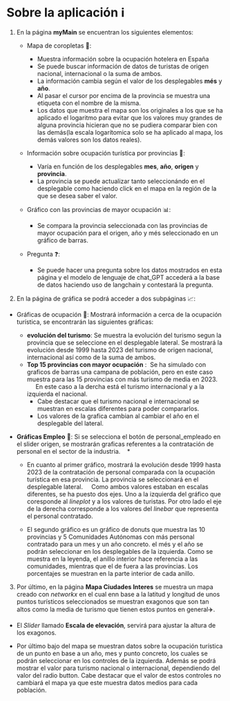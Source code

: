 # Sobre la aplicaci&oacute;n :information_source:

1.  En la p&aacute;gina **myMain** se encuentran los siguientes elementos:
    * Mapa de coropletas :page_facing_up::
        * Muestra informaci&oacute;n sobre la ocupaci&oacute;n hotelera en Espa&ntilde;a
        * Se puede buscar informaci&oacute;n de datos de turistas de origen nacional, internacional o la suma de ambos.
        * La informaci&oacute;n cambia seg&uacute;n el valor de los desplegables **m&eacute;s** y **a&ntilde;o**.
        * Al pasar el cursor por encima de la provincia se muestra una etiqueta con el nombre de la misma.
        * Los datos que muestra el mapa son los originales a los que se ha aplicado el logaritmo para evitar que los valores muy grandes de alguna provincia hicieran que no se pudiera comparar bien con las dem&aacute;s(la escala logar&iacute;tomica solo se ha aplicado al mapa, los dem&aacute;s valores son los datos reales).
    * Informaci&oacute;n sobre ocupaci&oacute;n tur&iacute;stica por provincias :raising_hand::
        * Var&iacute;a en funci&oacute;n de los desplegables **mes**, **a&ntilde;o**, **origen** y **provincia**. 
        * La provincia se puede actualizar tanto seleccion&aacute;ndo en el desplegable como haciendo click en el mapa en la regi&oacute;n de la que se desea saber el valor.
    * Gr&aacute;fico con las provincias de mayor ocupaci&oacute;n :bar_chart::
        * Se compara la provincia seleccionada con las provincias de mayor ocupaci&oacute;n para el origen, a&ntilde;o y m&eacute;s seleccionado en un gr&aacute;fico de barras.

    * Pregunta :question::
        * Se puede hacer una pregunta sobre los datos mostrados en esta p&aacute;gina y el modelo de lenguaje de chat_GPT acceder&aacute; a la base de datos haciendo uso de langchain y contestar&aacute; la pregunta.

2.  En la p&aacute;gina de gr&aacute;fica se podr&aacute; acceder a dos subp&aacute;ginas	:chart_with_upwards_trend::
  * Gr&aacute;ficas de ocupaci&oacute;n :hotel:: 
  Mostrar&aacute; informaci&oacute;n a cerca de la ocupaci&oacute;n tur&iacute;stica, se encontrar&aacute;n las siguientes gr&aacute;ficas:
    * **evoluci&oacute;n del turismo**:
            Se muestra la evoluci&oacute;n del turismo segun la provincia que se seleccione en el desplegable lateral. Se mostrar&aacute; la evoluci&oacute;n desde 1999 hasta 2023 del turismo de origen nacional, internacional as&iacute; como de la suma de ambos.
    * **Top 15 provincias con mayor ocupaci&oacute;n** : 
       &nbsp;Se ha simulado con graficos de barras una campana de poblaci&oacute;n, pero en este caso muestra para las 15 provincias con m&aacute;s turismo de media en 2023. &nbsp; &nbsp; &nbsp; &nbsp;En este caso a la dercha est&aacute; el turismo internacional y a la izquierda el nacional.
        * Cabe destacar que el turismo nacional e internacional se muestran en escalas diferentes para poder compararlos.
        * Los valores de la grafica cambian al cambiar el año en el desplegable del lateral.

        
 * **Gr&aacute;ficas Empleo** :briefcase::
    Si se selecciona el bot&oacute;n de personal_empleado en el slider origen, se mostrar&aacute;n graficas referentes a la contrataci&oacute;n de personal en el sector de la industria. &nbsp; &nbsp;* &nbsp;
    * En cuanto al primer gr&aacute;fico, mostrar&aacute; la evoluci&oacute;n desde 1999 hasta 2023 de la contrataci&oacute;n de personal comparada con la ocupaci&oacute;n tur&iacute;stica en esa provincia. La provincia se seleccionar&aacute; en el desplegable lateral. &nbsp; &nbsp; Como ambos valores estaban en escalas diferentes, se ha puesto dos ejes. Uno a la izquierda del gr&aacute;fico que coresponde al *lineplot* y a los valores de turistas. Por otro lado el eje de la derecha corresponde a los valores del *linebar* que representa el personal contratado.

    * El segundo gr&aacute;fico es un gr&aacute;fico de donuts que muestra las 10 provincias y 5 Comunidades Aut&oacute;nomas con m&aacute;s personal contratado para un mes y un a&ntilde;o concreto. el més y el año se podrán seleccionar en los desplegables de la izquierda. 
    Como se muestra en la leyenda, el anillo interior hace referencia a las comunidades, mientras que el de fuera a las provincias. Los porcentajes se muestran en la parte interior de cada anillo.
3. Por &uacute;ltimo, en la p&aacute;gina **Mapa Ciudades Interes** se muestra un mapa creado con *networkx* en el cual enn base a la latitud y longitud de unos puntos tur&iacute;sticos seleccionados se muestran exagonos que son tan altos como la media de turismo que tienen estos puntos en general:airplane:.

* El *Slider* llamado **Escala de elevaci&oacute;n**, servir&aacute; para ajustar la altura de los exagonos.

* Por &uacute;ltimo bajo del mapa se muestran datos sobre la ocupaci&oacute;n tur&iacute;stica de un punto en base a un a&ntilde;o, mes y punto concreto, los cuales se podr&aacute;n seleccionar en los controles de la izquierda. Adem&aacute;s se podr&aacute; mostrar el valor para turismo nacional o internacional, dependiendo del valor del radio button.
Cabe destacar que el valor de estos controles no cambiar&aacute; el mapa ya que este muestra datos medios para cada poblaci&oacute;n.

